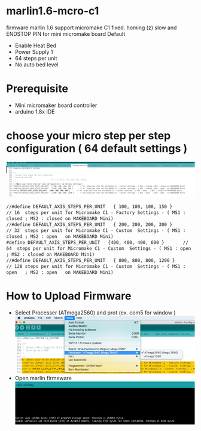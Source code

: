 # marlin1.6-mcro-c1
firmware marlin 1.6 support micromake C1 
fixed. homing (z) slow  and ENDSTOP PIN  for mini micromake board 
Default  
* Enable Heat Bed 
* Power Supply 1 
* 64  steps per unit
* No auto bed level 


# Prerequisite 
* Mini micromaker board controller
* arduino 1.8x IDE

# choose your micro step per step configuration ( 64 default settings )
![arduion-ied step](images/arduion-ied.png)
``` 
//#define DEFAULT_AXIS_STEPS_PER_UNIT   { 100, 100, 100, 150 }       // 16  steps per unit for Micromake C1 - Factory Settings - ( MS1 : closed ; MS2 : closed on MAKEBOARD Mini)
//#define DEFAULT_AXIS_STEPS_PER_UNIT   { 200, 200, 200, 300 }       // 32  steps per unit for Micromake C1 - Custom  Settings - ( MS1 : closed ; MS2 : open   on MAKEBOARD Mini)
#define DEFAULT_AXIS_STEPS_PER_UNIT   {400, 400, 400, 600 }       // 64  steps per unit for Micromake C1 - Custom  Settings - ( MS1 : open   ; MS2 : closed on MAKEBOARD Mini)
//#define DEFAULT_AXIS_STEPS_PER_UNIT   { 800, 800, 800, 1200 }      // 128 steps per unit for Micromake C1 - Custom  Settings - ( MS1 : open   ; MS2 : open   on MAKEBOARD Mini)

```

# How to Upload Firmware 

* Select Processer (ATmega2560) and prot (ex. com5 for window )
![arduion-ied step](images/process-Atmega2560.png)
* Open marlin firmeware 
![arduion-ied step](images/upload.png)


